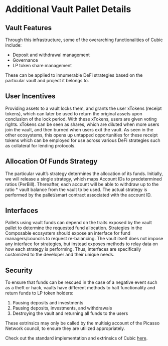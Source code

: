 # Additional Vault Pallet Details


## Vault Features

Through this infrastructure, some of the overarching functionalities of Cubic include:

* Deposit and withdrawal management
* Governance
* LP token share management

These can be applied to innumerable DeFi strategies based on the particular vault and project it belongs to.


## User Incentives

Providing assets to a vault locks them, and grants the user xTokens (receipt tokens), which can later be used to return the original assets upon conclusion of the lock period. With these xTokens, users are given voting rights. xTokens can be seen as shares, which are diluted when more users join the vault, and then burned when users exit the vault. As seen in the other ecosystems, this opens up untapped opportunities for these receipt tokens which can be employed for use across various DeFi strategies such as collateral for lending protocols.


## Allocation Of Funds Strategy

The particular vault’s strategy determines the allocation of its funds. Initially, we will release a single strategy, which maps Account IDs to predetermined ratios (PerBill). Thereafter, each account will be able to withdraw up to the ratio * vault balance from the vault to be used. The actual strategy is performed by the pallet/smart contract associated with the account ID.


## Interfaces

Pallets using vault funds can depend on the traits exposed by the vault pallet to determine the requested fund allocation. Strategies in the Composable ecosystem should expose an interface for fund managers/councils to request re-balancing. The vault itself does not impose any interface for strategies, but instead exposes methods to relay data on how each strategy is performing. Thus, interfaces are specifically customized to the developer and their unique needs.


## Security

To ensure that funds can be rescued in the case of a negative event such as a theft or hack, vaults have different methods to halt functionality and return funds to LP token holders:



1. Pausing deposits and investments
2. Pausing deposits, investments, and withdrawals
3. Destroying the vault and returning all funds to the users

These extrinsics may only be called by the multisig account of the Picasso Network council, to ensure they are utilized appropriately.


Check out the standard implementation and extrinsics of Cubic [here](https://dali.devnets.composablefinance.ninja/pallets/vault.html).